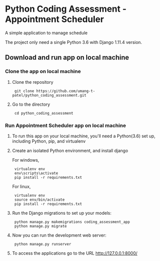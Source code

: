 # Python Coding Assessment - Appointment Scheduler
A simple application to manage schedule

The project only need a single Python 3.6 with Django 1.11.4 version.

## Download and run app on local machine

### Clone the app on local machine

1. Clone the repository
 
        git clone https://github.com/umang-t-patel/python_coding_assessment.git
        
2. Go to the directory
    
        cd python_coding_assessment
        
### Run Appointment Scheduler app on local machine
1. To run this app on your local machine, you'll need a Python(3.6) set up, including Python, pip, and virtualenv
2. Create an isolated Python environment, and install django
    
    For windows,
 
        virtualenv env
        env\scripts\activate
        pip install -r requirements.txt
    
    For linux,
 
        virtualenv env
        source env/bin/activate
        pip install -r requirements.txt

3. Run the Django migrations to set up your models:

        python manage.py makemigrations coding_assessment_app
        python manage.py migrate

4. Now you can run the development web server:

        python manage.py runserver

5. To access the applications go to the URL <http://127.0.0.1:8000/>
